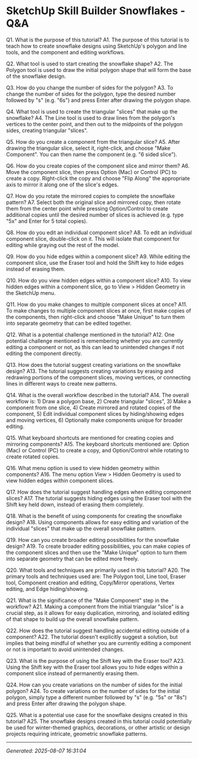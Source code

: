 # SketchUp Skill Builder  Snowflakes - Q&A

Q1. What is the purpose of this tutorial?
A1. The purpose of this tutorial is to teach how to create snowflake designs using SketchUp's polygon and line tools, and the component and editing workflows.

Q2. What tool is used to start creating the snowflake shape?
A2. The Polygon tool is used to draw the initial polygon shape that will form the base of the snowflake design.

Q3. How do you change the number of sides for the polygon?
A3. To change the number of sides for the polygon, type the desired number followed by "s" (e.g. "6s") and press Enter after drawing the polygon shape.

Q4. What tool is used to create the triangular "slices" that make up the snowflake?
A4. The Line tool is used to draw lines from the polygon's vertices to the center point, and then out to the midpoints of the polygon sides, creating triangular "slices".

Q5. How do you create a component from the triangular slice?
A5. After drawing the triangular slice, select it, right-click, and choose "Make Component". You can then name the component (e.g. "6 sided slice").

Q6. How do you create copies of the component slice and mirror them?
A6. Move the component slice, then press Option (Mac) or Control (PC) to create a copy. Right-click the copy and choose "Flip Along" the appropriate axis to mirror it along one of the slice's edges.

Q7. How do you rotate the mirrored copies to complete the snowflake pattern?
A7. Select both the original slice and mirrored copy, then rotate them from the center point while pressing Option/Control to create additional copies until the desired number of slices is achieved (e.g. type "5x" and Enter for 5 total copies).

Q8. How do you edit an individual component slice?
A8. To edit an individual component slice, double-click on it. This will isolate that component for editing while graying out the rest of the model.

Q9. How do you hide edges within a component slice?
A9. While editing the component slice, use the Eraser tool and hold the Shift key to hide edges instead of erasing them.

Q10. How do you view hidden edges within a component slice?
A10. To view hidden edges within a component slice, go to View > Hidden Geometry in the SketchUp menu.

Q11. How do you make changes to multiple component slices at once?
A11. To make changes to multiple component slices at once, first make copies of the components, then right-click and choose "Make Unique" to turn them into separate geometry that can be edited together.

Q12. What is a potential challenge mentioned in the tutorial?
A12. One potential challenge mentioned is remembering whether you are currently editing a component or not, as this can lead to unintended changes if not editing the component directly.

Q13. How does the tutorial suggest creating variations on the snowflake design?
A13. The tutorial suggests creating variations by erasing and redrawing portions of the component slices, moving vertices, or connecting lines in different ways to create new patterns.

Q14. What is the overall workflow described in the tutorial?
A14. The overall workflow is: 1) Draw a polygon base, 2) Create triangular "slices", 3) Make a component from one slice, 4) Create mirrored and rotated copies of the component, 5) Edit individual component slices by hiding/showing edges and moving vertices, 6) Optionally make components unique for broader editing.

Q15. What keyboard shortcuts are mentioned for creating copies and mirroring components?
A15. The keyboard shortcuts mentioned are: Option (Mac) or Control (PC) to create a copy, and Option/Control while rotating to create rotated copies.

Q16. What menu option is used to view hidden geometry within components?
A16. The menu option View > Hidden Geometry is used to view hidden edges within component slices.

Q17. How does the tutorial suggest handling edges when editing component slices?
A17. The tutorial suggests hiding edges using the Eraser tool with the Shift key held down, instead of erasing them completely.

Q18. What is the benefit of using components for creating the snowflake design?
A18. Using components allows for easy editing and variation of the individual "slices" that make up the overall snowflake pattern.

Q19. How can you create broader editing possibilities for the snowflake design?
A19. To create broader editing possibilities, you can make copies of the component slices and then use the "Make Unique" option to turn them into separate geometry that can be edited more freely.

Q20. What tools and techniques are primarily used in this tutorial?
A20. The primary tools and techniques used are: The Polygon tool, Line tool, Eraser tool, Component creation and editing, Copy/Mirror operations, Vertex editing, and Edge hiding/showing.

Q21. What is the significance of the "Make Component" step in the workflow?
A21. Making a component from the initial triangular "slice" is a crucial step, as it allows for easy duplication, mirroring, and isolated editing of that shape to build up the overall snowflake pattern.

Q22. How does the tutorial suggest handling accidental editing outside of a component?
A22. The tutorial doesn't explicitly suggest a solution, but implies that being mindful of whether you are currently editing a component or not is important to avoid unintended changes.

Q23. What is the purpose of using the Shift key with the Eraser tool?
A23. Using the Shift key with the Eraser tool allows you to hide edges within a component slice instead of permanently erasing them.

Q24. How can you create variations on the number of sides for the initial polygon?
A24. To create variations on the number of sides for the initial polygon, simply type a different number followed by "s" (e.g. "5s" or "8s") and press Enter after drawing the polygon shape.

Q25. What is a potential use case for the snowflake designs created in this tutorial?
A25. The snowflake designs created in this tutorial could potentially be used for winter-themed graphics, decorations, or other artistic or design projects requiring intricate, geometric snowflake patterns.

---
*Generated: 2025-08-07 16:31:04*
